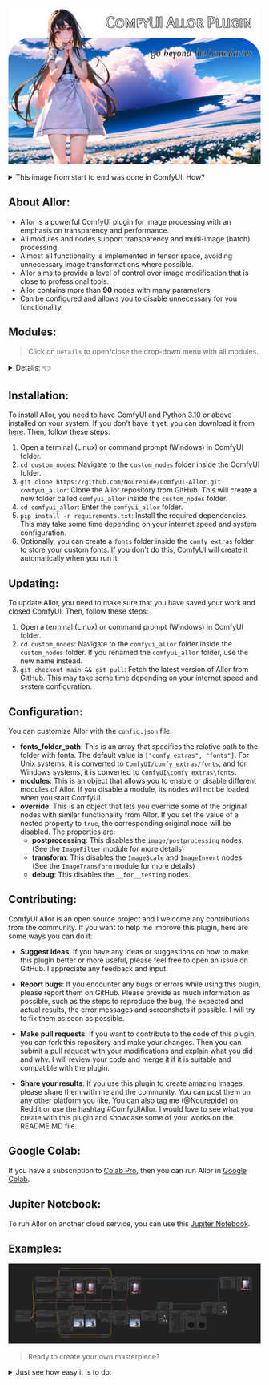 ![logo](images/logo.png)

<details>
  <summary>This image from start to end was done in ComfyUI. How?</summary>

1. Install plugin.
2. Load fonts [Overlock SC](https://fonts.google.com/specimen/Overlock+SC) and [Merienda](https://fonts.google.com/specimen/Merienda).
3. Put `OverlockSC-Regular.ttf` and `Merienda-Regular.ttf` in to `fonts` folder.
4. Load [RealESRNet_x4plus.pth](https://github.com/xinntao/Real-ESRGAN/releases/download/v0.1.1/RealESRNet_x4plus.pth) and put in to `models/upscale` folder.
5. Load [AOM3A1B_orangemixs.safetensors](https://huggingface.co/WarriorMama777/OrangeMixs/resolve/main/Models/AbyssOrangeMix3/AOM3A1B_orangemixs.safetensors) and put in to `models/chekpoints` folder.
6. Load [orangemix.vae.pt](https://huggingface.co/WarriorMama777/OrangeMixs/resolve/main/VAEs/orangemix.vae.pt) and put in to `models/vae` folder.
7. Drag-and-drop this [image](images/logo.png) to ComfyUI or load [JSON](images/logo.json).
8. Press the `Queue Promt` button.

</details>

## About Allor:
* Allor is a powerful ComfyUI plugin for image processing with an emphasis on transparency and performance.
* All modules and nodes support transparency and multi-image (batch) processing.
* Almost all functionality is implemented in tensor space, avoiding unnecessary image transformations where possible.
* Allor aims to provide a level of control over image modification that is close to professional tools.
* Allor contains more than **90** nodes with many parameters.
* Can be configured and allows you to disable unnecessary for you functionality.

## Modules:
> Click on `Details` to open/close the drop-down menu with all modules.

<details>
  <summary>Details: 👈</summary>

### Alpha chanel
![alpha_chanel](images/image_alpha_chanel.png)
> Helpers for work with alpha chanel in exiting images.

<details>
  <summary>Nodes:</summary>

### Add
![image_alpha_chanel_add](images/image_alpha_chanel_add.png)
> Adds alpha chanel to images (Convert `RGB` to `RGBA`).

### Add By Mask
![image_alpha_chanel_by_mask](images/image_alpha_chanel_by_mask.png)
> Applies transparency to the images using a mask.

<details>
  <summary>Params:</summary>

* method -
  * default - Standard mask overlay.
  * invert - Inverted mask overlay.

</details>

### As Mask
![image_alpha_chanel_as_mask](images/image_alpha_chanel_as_mask.png)
> Get alpha chanel from first images and returns it as mask.

<details>
  <summary>Params:</summary>

* method -
  * default - Standard mask overlay.
  * invert - Inverted mask overlay.

</details>

### Restore
![image_alpha_chanel_restore](images/image_alpha_chanel_restore.png)
> Add alpha dimension to images. Or restore if it already exists. 

<details>
  <summary>Params:</summary>

* method -
  * default - Apply adding new alpha chanel or restore chanel values to max if it already exists.
  * only_add - Only add new alpha chanel if it does not exist.
  * only_restore - Only restore alpha chanel values to max if it already exists.

</details>

### Remove
![image_alpha_chanel_remove](images/image_alpha_chanel_remove.png)
> Completely removes alpha chanel from images (Convert `RGBA` to `RGB`).

</details>

---
### Image Container
![image_container](images/image_container.png)
> Creating blank images of fixed or inherited size.

<details>
  <summary>Nodes:</summary>

#### All
* [red, green, blue] `[0 - 255]` - Color of the container in RGB. 
* alpha `[0.0 - 1.0]` - Transparency of the container.

### Default
> Create an empty container.

<details>
  <summary>Params:</summary>

* [width, height] `[1 - *]` - Size of a new container.

</details>

### Inheritance Add
> Get images size and create a container with adding value to this size.

<details>
  <summary>Params:</summary>

* add_[width, height] `[0 - *]` - The value that will then be added to the size of the container.

</details>

### Inheritance Scale
> Get images size and create a container with scaling this size.

<details>
  <summary>Params:</summary>

* scale_[width, height] `[0.0 - *]` - Scale factor that will then be change the size of the container.

</details>

### Inheritance Max
> Get max width and max height from `images_a` and `images_b` and create a new container with this size.
 
### Inheritance Sum
> Get width and/or height from `images_a` and `images_b` and create a new container with a sum this size.

</details>

#### PS:
The first letter `i` in the word `Inheritance` is barely noticeable. But in the end, I decided to leave it as it is. At first, I thought to replace this word with the word `Extended`, but one would think that this node expands the incoming images by adding size to it, and does not create a new image inheriting size from the incoming images.

---
### Image Composite
![image_composite](images/image_composite.png)
> Allows you to place one image on top of another.

<details>
  <summary>Nodes:</summary>

#### All
* background - The placement order of images in the container.
* method - The method of connecting images makes sense only when 2 or more images are passed to the input.

<details>
  <summary>Methods:</summary>

    Inputs - [a1, a2, a3] and [b1, b2, b3].
    Outputs -
        pair: [a1, b1], [a2, b2], [a3, b3]
        matrix: [a1, b1], [a1, b2], [a1, b3]
                [a2, b1], [a2, b2], [a2, b3]
                [a3, b1], [a3, b2], [a3, b3]

![image_composite_methods](images/image_composite_methods.png)

</details>

### Absolute
> Use it for pixel-perfect images compositing.

<details>
  <summary>Params:</summary>

* images_[a, b]_x `[0 - *]` - Images horizontal position. `[left -> right]`.
* images_[a, b]_y `[0 - *]` - Images vertical position. `[top -> bottom]`.
* container_[width, height] `[0 - *]` - Container size. If 0, then the container will be with the maximum width and height of the images.

</details>

### AbsoluteByContainer
> Use it for pixel-perfect images compositing. The size of the container is taken from the outside.

<details>
  <summary>Params:</summary>

* container - Image "donor". Its size will determine the size of the compositing space.
* images_[a, b]_x `[0 - *]` - Images horizontal position. `[left -> right]`.
* images_[a, b]_y `[0 - *]` - Images vertical position. `[top -> bottom]`.

</details>

### Relative
> Use it for percentage images compositing.

<details>
  <summary>Params:</summary>

* images_[a, b]_x `[0.0 - 1.0]` - First images horizontal offset. `[left edge -> right edge]`.
* images_[a, b]_y `[0.0 - 1.0]` - First images vertical offset. `[top edge -> bottom edge]`.
* container_size_type
  * max - Maximum of width and height from `images_a` and `images_b`.
  * sum - Sum of width and height from `images_a` and `images_b`.
  * sum_[width, height] - Sum of width or height from `images_a` and `images_b`.

How it works.

* Images in relative mode cannot go beyond the edges of the container.
* In horizontal [0.0 - images is located on the left of the container], [1.0 - on right of container].
* In vertical [0.0 - images is located on the top of the container], [1.0 - on bottom of container].
* In all cases, [0.5] means that the images will be in the center.

</details>

### RelativeByContainer
> Use it for percentage images compositing. The size of the container is taken from the outside.

<details>
  <summary>Params:</summary>

* container - Image "donor". Its size will determine the size of the compositing space. Can't be smaller then max size of with or height images_[a, b].
* images_[a, b]_x `[0.0 - 1.0]` - First images horizontal offset. `[left edge -> right edge]`.
* images_[a, b]_y `[0.0 - 1.0]` - First images vertical offset. `[top edge -> bottom edge]`.

</details>

</details>

---
### Image Segmentation
![image_segmentation](images/image_segmentation.png)
> Removes background from image.

<details>
  <summary>Nodes:</summary>

#### All
* alpha_matting `[boolean]` - Alpha matting is a post-processing step that can be used to improve the quality of the output.
* alpha_matting_foreground_threshold `[0 - 250]` - Trimap foreground threshold.
* alpha_matting_background_threshold `[0 - 250]` - Trimap background threshold.
* alpha_matting_erode_size `[0 - *]` - How far will the transparency spread from the original mask.
* post_process_mask `[boolean]` - Post-processing mask, makes it rougher.

### Default
> Allows you to select a model with pre-specified settings.:

<details>
  <summary>Params:</summary>

* u2net - [GitHub](https://github.com/xuebinqin/U-2-Net)
* u2netp - [GitHub](https://github.com/xuebinqin/U-2-Net)
* u2net_human_seg - [GitHub](https://github.com/xuebinqin/U-2-Net)
* u2net_cloth_seg - [GitHub](https://github.com/levindabhi/cloth-segmentation)
* silueta - [GitHub](https://github.com/xuebinqin/U-2-Net/issues/295)
* isnet-general-use - [GitHub](https://github.com/xuebinqin/DIS)
* isnetis - [GitHub](https://github.com/SkyTNT/anime-segmentation) (I recommend `alpha_matting` parameter set to `false`)
* modnet-p - [GitHub](https://github.com/ZHKKKe/MODNet) (Not calibrated)
* modnet-w - [GitHub](https://github.com/ZHKKKe/MODNet) (Not calibrated)

</details>

### Custom
> Allows you to select a model from the onnx folder and specify the parameters yourself.

<details>
  <summary>Params:</summary>

* model `[*.onnx]` - Your model in `ComfyUI/models/onnx` folder.
* mean `[0.0 - 1.0]` - Clarifying value.
* std `[0.0 - 1.0]` - The divisor of the final value. I recommend leaving it at 1.0.
* size `[0 - *]` - Title size. Different models support different sizes. Or their multiple values [512 -> 1024 -> 2048...]. If the size does not match the desired one, you will see a notification in the console.

</details>

### Custom Advanced
> Allows you to select a model from the onnx folder and `finely` specify the parameters yourself.

<details>
  <summary>Params:</summary>

* model `[*.onnx]` - Your model in `ComfyUI/models/onnx` folder.
* mean_r `[0.0 - 1.0]` - Clarifying value. Red chanel.
* mean_g `[0.0 - 1.0]` - Clarifying value. Green chanel.
* mean_b `[0.0 - 1.0]` - Clarifying value. Blue chanel.
* std_r `[0.0 - 1.0]` - The divisor of the final value. Red chanel.
* std_g `[0.0 - 1.0]` - The divisor of the final value. Green chanel.
* std_b `[0.0 - 1.0]` - The divisor of the final value. Blue chanel.
* width `[0 - *]` - Width of title size.
* height `[0 - *]` - Height of title size.

Some models support non-standard title size. For example [w:1024 - h:2048].

</details>

</details>

#### PS:
Made on [rembg](https://github.com/danielgatis/rembg). The solution of some problems may be dependent on the rembg developer.

---
### ImageText
![image_text](images/image_text.png)
> Creating text as image.

Fonts should be contained in `ComfyUI/comfy_extras/fonts`.

You also can change the fonts folder in config.

<details>
  <summary>Nodes:</summary>

### Default
![image_text_default](images/image_text_default.png)
> Create an image with text.

<details>
  <summary>Params:</summary>

* text - Your input. Shouldn't be empty.
* font `[*.otf, *.ttf]` - Font from `ComfyUI/comfy_extras/fonts` folder.
* size `[1 - *]` - Font size in `SP`. `Warning!`: It's not `PX` size of the container. The size of the container is calculated using a variety of parameters. Example: `o` and `j` will have different height and exactly different size compared to `树`.   
* [red, green, blue] `[0 - 255]` - Color of the text in `RGB`. 
* alpha `[0.0 - 1.0]` - Transparency of the text. 
* margin_x `[0 - *]` - Horizontal offset. 
* margin_y `[0 - *]` - Vertical offset.

</details>

### Outlined
![image_text_outlined](images/image_text_outlined.png)
> Create an image with outlined text.

<details>
  <summary>Params:</summary>

* outline_size `[0 - *]` - Outline size in `PX`. 
* outline_[red, green, blue] `[0 - 255]` - Color of the outline in `RGB`. 

</details>

### Multiline
![image_text_multiline](images/image_text_multiline.png)
> Create an image with text.

<details>
  <summary>Params:</summary>

* text - Your input. Shouldn't be empty.
* font `[*.otf, *.ttf]` - Font from `ComfyUI/comfy_extras/fonts` folder.
* size `[1 - *]` - Font size in `SP`. `Warning!`: It's not `PX` size of the container. The size of the container is calculated using a variety of parameters. Example: `o` and `j` will have different height and exactly different size compared to `树`.   
* [red, green, blue] `[0 - 255]` - Color of the text in `RGB`. 
* alpha `[0.0 - 1.0]` - Transparency of the text. 
* margin_x `[0 - *]` - Horizontal offset. 
* margin_y `[0 - *]` - Vertical offset.

</details>

### Multiline Outlined
![image_text_multiline_outlined](images/image_text_multiline_outlined.png)
> Create an image with outlined text.

<details>
  <summary>Params:</summary>

* outline_size `[0 - *]` - Outline size in `PX`. 
* outline_[red, green, blue] `[0 - 255]` - Color of the outline in `RGB`. 

</details>

</details>

---
### ImageDraw
![image_draw](images/image_draw.png)
> Draw figures as image.

<details>
  <summary>Nodes:</summary>

#### All
> All nodes has `ByContainer` version.
* SSAO [1 - 16] - [Super Sampling Anti-Aliasing](https://en.wikipedia.org/wiki/Supersampling). The figure is drawn initially at a higher resolution, and then compressed to the specified resolution.

<details>
  <summary>The difference of SSAA strength:</summary>

> From left to right, x1, x2, x4, x8, x16. Image container size 256x256px.

![SSAA](images/ssaa.png)

</details>

### Arc
![image_draw_arc](images/image_draw_arc.png)
> Draws an arc (a portion of a circle outline) between the start and end angles, inside the given bounding box.

<details>
  <summary>Params:</summary>

* [width, height] `[1 - *]` - Size of image container.
* size `[1 - *]` - contour width.
* start_[x, y] `[0.0 - 1.0]` - Start points to define the bounding box in percent of image container. 
* end_[x, y] `[0.0 - 1.0]` - End points to define the bounding box in percent of image container.
* [start, end] `[0 - 360]` - Starting and ending angle, in degrees. Angles are measured from 3 o’clock, increasing clockwise.
* [red, green, blue] `[0 - 255]` - Color of the figure in RGB. 
* alpha `[0.0 - 1.0]` - Transparency of the figure.

</details>

### Chord
![image_draw_chord](images/image_draw_chord.png)
> Same as Arc, but connects the end points with a straight line.

<details>
  <summary>Params:</summary>

* [width, height] `[1 - *]` - Size of image container.
* size `[1 - *]` - contour width.
* start_[x, y] `[0.0 - 1.0]` - Start points to define the bounding box in percent of image container. 
* end_[x, y] `[0.0 - 1.0]` - End points to define the bounding box in percent of image container.
* [start, end] `[0 - 360]` - Starting and ending angle, in degrees. Angles are measured from 3 o’clock, increasing clockwise.
* [red, green, blue] `[0 - 255]` - Color of the figure in RGB. 
* alpha `[0.0 - 1.0]` - Transparency of the figure.

</details>

### Ellipse
![image_draw_ellipse](images/image_draw_ellipse.png)
> Draws an ellipse inside the given bounding box.

<details>
  <summary>Params:</summary>

* [width, height] `[1 - *]` - Size of image container.
* start_[x, y] `[0.0 - 1.0]` - Start points to define the bounding box in percent of image container. 
* end_[x, y] `[0.0 - 1.0]` - End points to define the bounding box in percent of image container.
* outline_size `[0 - *]` - Outline size in PX.
* outline_[red, green, blue] `[0 - 255]` - Color of the outline in RGB. 
* outline_alpha `[0.0 - 1.0]` - Transparency of the outline.
* fill_[red, green, blue] `[0 - 255]` - Color of the fill in RGB. 
* fill_alpha `[0.0 - 1.0]` - Transparency of the fill.

</details>

### Line
![image_draw_line](images/image_draw_line.png)
> Draws a line between the coordinates.

<details>
  <summary>Params:</summary>

* [width, height] `[1 - *]` - Size of image container.
* size `[1 - *]` - contour width.
* start_[x, y] `[0.0 - 1.0]` - Starting point of line. 
* end_[x, y] `[0.0 - 1.0]` - Ending point of line.
* [red, green, blue] `[0 - 255]` - Color of the line in RGB. 
* alpha `[0.0 - 1.0]` - Transparency of the line.

</details>

### Pieslice
![image_draw_pieslice](images/image_draw_pieslice.png)
> Same as Arc, but also draws straight lines between the end points and the center of the bounding box.

<details>
  <summary>Params:</summary>

* [width, height] `[1 - *]` - Size of image container.
* start_[x, y] `[0.0 - 1.0]` - Start points to define the bounding box in percent of image container. 
* end_[x, y] `[0.0 - 1.0]` - End points to define the bounding box in percent of image container.
* [start, end] `[0 - 360]` - Starting and ending angle, in degrees. Angles are measured from 3 o’clock, increasing clockwise.
* outline_size `[0 - *]` - Outline size in PX.
* outline_[red, green, blue] `[0 - 255]` - Color of the outline in RGB. 
* outline_alpha `[0.0 - 1.0]` - Transparency of the outline.
* fill_[red, green, blue] `[0 - 255]` - Color of the fill in RGB. 
* fill_alpha `[0.0 - 1.0]` - Transparency of the fill.

</details>

### Rectangle
![image_draw_rectangle](images/image_draw_rectangle.png)
> Draws a rectangle.

<details>
  <summary>Params:</summary>

* [width, height] `[1 - *]` - Size of image container.
* start_[x, y] `[0.0 - 1.0]` - Start points to define the bounding box in percent of image container. 
* end_[x, y] `[0.0 - 1.0]` - End points to define the bounding box in percent of image container.
* outline_size `[0 - *]` - Outline size in PX.
* outline_[red, green, blue] `[0 - 255]` - Color of the outline in RGB. 
* outline_alpha `[0.0 - 1.0]` - Transparency of the outline.
* fill_[red, green, blue] `[0 - 255]` - Color of the fill in RGB. 
* fill_alpha `[0.0 - 1.0]` - Transparency of the fill.

</details>

### Rectangle Rounded
![image_draw_rectangle_rounded](images/image_draw_rectangle_rounded.png)
> Draws a rounded rectangle.

<details>
  <summary>Params:</summary>

* [width, height] `[1 - *]` - Size of image container.
* start_[x, y] `[0.0 - 1.0]` - Start points to define the bounding box in percent of image container. 
* end_[x, y] `[0.0 - 1.0]` - End points to define the bounding box in percent of image container.
* radius `[0 -360]` - Radius of the corners.
* outline_size `[0 - *]` - Outline size in PX.
* outline_[red, green, blue] `[0 - 255]` - Color of the outline in RGB. 
* outline_alpha `[0.0 - 1.0]` - Transparency of the outline.
* fill_[red, green, blue] `[0 - 255]` - Color of the fill in RGB. 
* fill_alpha `[0.0 - 1.0]` - Transparency of the fill.
* [top_left, top_right, bottom_right, bottom_left]_corner `[boolean]` - The ability to choose for which angle to apply the radius.

</details>

### Polygon
![image_draw_polygon](images/image_draw_polygon.png)
> Draws a polygon.

<details>
  <summary>Params:</summary>

* size `[1 - *]` - Size of image.
* sides `[3 - *]` - Sides of polygon.
* rotation `[0 - 360]` - Apply an arbitrary rotation to the polygon in degree. 
* outline_size `[0 - *]` - Outline size in PX.
* outline_[red, green, blue] `[0 - 255]` - Color of the outline in RGB. 
* outline_alpha `[0.0 - 1.0]` - Transparency of the outline.
* fill_[red, green, blue] `[0 - 255]` - Color of the fill in RGB. 
* fill_alpha `[0.0 - 1.0]` - Transparency of the fill.

</details>

</details>

---
### Image Effects
![image_effects](images/image_effects.png)
> Apply effects to images.

<details>
  <summary>Nodes:</summary>

### Adjustment
![image_effects_adjustment](images/image_effects_adjustment.png)
> Adjust your images with color correction.

<details>
  <summary>Params:</summary>

* brightness `[0.0 - *]` - Adjust brightness of images with scale.
* contrast `[0.0 - *]` - Adjust contrast of images with scale.
* saturation `[0.0 - *]` - Adjust color saturation of an images with scale.
* hue `[0.0 - 1.0]` - Adjust hue of images.
* gamma `[0.0 - *]` - Perform gamma correction on an images with scale.
* sharpness  `[0.0 - *]` - Adjust the sharpness of an images with scale.
* [red, green, blue] - Scale color factor.

</details>

### Grayscale
![image_effects_grayscale](images/image_effects_grayscale.png)
> Turn your images into monochrome.

### Sepia
![image_effects_sepia](images/image_effects_sepia.png)
> Add an antique effect to your images.

### Negative
![image_effects_negative](images/image_effects_negative.png)
> Add negative effect.

### Lens Zoom Burst
![image_effects_lens_zoom_burst](images/image_effects_lens_zoom_burst.png)
> Emulate a [Zoom Burst](https://en.wikipedia.org/wiki/Zoom_burst) effect to images.

<details>
  <summary>Params:</summary>

* scale `[1.0 - *]` - How far the zoom will aim. Where `2.0` is x2 from image size.
* samples `[1 - *]` - How many intermediate frames will be created.
* position_[x, y] `[0.0 - 1.0]` - Relative image position
* rotation `[0.0 - *]` - Rotation in angle.
* method `[circle, point]`
  * **circle** - Zoom will spread out in the form of a circle, and do not take into account the boundaries of the images.
  * **point** - Zoom will spread out from point to boundaries of the images.
* stabilization `[boolean]`- If set to `true`, the images will retain their size.

</details>

### Lens Chromatic Aberration
![image_effects_lens_chromatic_aberration](images/image_effects_lens_chromatic_aberration.png)
> Apply a camera lens color shift to the images.

`Attention`⚡: You can test all params of `Chromatic Aberration` with this  [JSON](images/image_effects_chromatic_aberration.json). The example works using `Image Draw` module and does not require any preparation. Changing the parameters leads to very unusual effects that you will not find anywhere else, so I recommend that you spend time on this and get acquainted as best as possible for incredible results.

<details>
  <summary>Params:</summary>

* shift `[0 - *]` - Color shift in PX.
* method `[reflect, edge, constant]` - Method for fill new empty space around image while effect applying. The new space does not fall into the final result and is only needed to avoid artifacts.
* shift_type `[1 - 4]` - Type of chromatic aberration.
* mixing_type `[1 - 4]` - Type of method for shifting colors.
* transpose `[none, rotate, reflect]` - Shifting direction, where `none` is without changes, `rotate` is in alternative direction and `reflect` in both directions at the same time.
* colors `[rb, rg, gb]`- The color layers that will be shifted. 
* lens_curvy `[0.0 - 15.0]` - The value of the curve during the propagation of the effect, where 1.0 is linear. Not work with shift_type 4.

<details>
  <summary>lens_curvy in details:</summary>

![lens_curvy](images/lens_curvy.png)
  
</details>

</details>

### Lens Bokeh
![image_effects_lens_bokeh](images/image_effects_lens_bokeh.png)
> Emulate a [bokeh](https://en.wikipedia.org/wiki/Bokeh) effect to images.

<details>
  <summary>Params:</summary>

* blades_shape `[3 - *]` - The number of blades at the lens.
* blades_radius `[1 - *]` - Size of blades.
* blades_rotation `[0.0 - 360.0]` - Blades rotation.
* blur_size `[2 - *]` - Blur strength.
* blur_type `[bilateral, stack, none]`
  * **bilateral** - Blur is set up to preserve sharp and bright edges.
  * **stack** - Blur with color correction.
  * **none** - Without blur.
* method `[dilate, filter]`
  * **dilate** - A good choice for initially bright images. Creates a strong bokeh effect, but spoils the details of the image. I can recommend it only for the background.
  * **filter** - Very fast. A weak bokeh effect, I recommend it for dark images with bright rare details such as lamp lights or car headlights. Originally created under the impression of LensBlur in Adobe Photoshop and achieved about 80%~ compliance. I recommend setting `blur_type` as `none` since it blurs the image by itself.

</details>

### Lens Optic Axis
![image_effects_lens_optic_axis](images/image_effects_lens_optic_axis.png)
> Apply a camera lens distort to the images.

<details>
  <summary>Params:</summary>

* lens_shape `[circle, square, rectangle, corners]` - Form of lens.

<details>
  <summary>lens_shape in details:</summary>

![lens_shape](images/lens_shape.png)
  
</details>

* lens_edge `[around, symmetric]` - If `around` is selected, the lens will adjust to the proportions of the image.
* lens_curvy `[0.0 - 15.0]` - The value of the curve during the propagation of the effect, where 1.0 is linear.

<details>
  <summary>lens_curvy in details:</summary>

![lens_curvy](images/lens_curvy.png)
  
</details>

* lens_zoom `[0 - *]` - How close lens are to the center of images.
* lens_aperture `[0 - *]` - How much lens will distort images.
* blur_intensity `[0.0 - *]` - Strength of blur due to lens.

</details>

### Lens Vignette
![image_effects_lens_vignette](images/image_effects_lens_vignette.png)
> Apply a camera lens decreasing in the brightness and saturation to the images.

<details>
  <summary>Params:</summary>

* lens_shape `[circle, rectangle]` - Form of lens.

<details>
  <summary>lens_shape in details:</summary>

![lens_shape](images/lens_shape.png)
  
</details>

* lens_edge `[around, symmetric]` - If `around` is selected, the lens will adjust to the proportions of the image.
* lens_curvy `[0.0 - 15.0]` - The value of the curve during the propagation of the effect, where 1.0 is linear.

<details>
  <summary>lens_curvy in details:</summary>

![lens_curvy](images/lens_curvy.png)
  
</details>

* lens_zoom `[0 - *]` - How close lens are to the center of images.
* brightness `[0.0 - *]` - Adjust brightness of images with scale.
* saturation `[0.0 - *]` - Adjust color saturation of an images with scale.

</details>

</details>

---
### Image Filter
![image_filter](images/image_filter.png)
> Apply filters to images.

<details>
  <summary>Nodes:</summary>

`Warning` Some changes are difficult to notice without detailed consideration.You can load this [JSON](images/image_filter.json) and look at the changes in detail.

### Smooth
![image_draw_polygon](images/image_filter_smooth.png)
> Anti-Aliasing of image artifacts.

### Smooth More
![image_filter_smooth_more](images/image_filter_smooth_more.png)
> Improved Anti-Aliasing of image artifacts.

### Blur
![image_filter_blur](images/image_filter_blur.png)
> Blurring the image.
 
<details>
  <summary>Params:</summary>

* size_[x, y] `[1 - *]` - The strength of the blur application for horizontal and vertical direction.

</details>

### Box Blur
![image_filter_box_blur](images/image_filter_box_blur.png)
> Blurring the image by box algorithm.

<details>
  <summary>Params:</summary>

* size_[x, y] `[1 - *]` - The strength of the blur application for horizontal and vertical direction.

</details>

### Gaussian Blur
![image_filter_gaussian_blur](images/image_filter_gaussian_blur.png)
> Blurring the image by gaussian algorithm.

<details>
  <summary>Params:</summary>

#### All
* size_[x, y] `[1 - *]` - The strength of the blur application for horizontal and vertical direction.

#### Advanced
* sigma_[x, y] `[1 - *]` - The scale of the blur deviation.

</details>

### Stack Blur
![image_filter_stack_blur](images/image_filter_stack_blur.png)
> Blurring the image by stack algorithm.

<details>
  <summary>Params:</summary>

* size_[x, y] `[1 - *]` - The strength of the blur application for horizontal and vertical direction.

</details>

### Median Blur
![image_filter_median_blur](images/image_filter_median_blur.png)
> Blurring the image by median algorithm.

<details>
  <summary>Params:</summary>

* size_[x, y] `[1 - *]` - The strength of the blur application for horizontal and vertical direction.

</details>

### Bilateral Blur
![image_filter_box_blur](images/image_filter_box_blur.png)
> Blurring the image by bilateral algorithm. Keeps the image sharp at the edges.

<details>
  <summary>Params:</summary>

* size_[x, y] `[1 - *]` - The strength of the blur application for horizontal and vertical direction.

</details>

### Contour
![image_filter_contour](images/image_filter_contour.png)
> Find the contours of the image.

### Detail
![image_filter_detail](images/image_filter_detail.png)
> Image detailing.

### Edge Enhance
![image_filter_edge_enhance](images/image_filter_edge_enhance.png)
> Clarity of the image boundaries.

### Edge Enhance More
![image_filter_edge_enhance_more](images/image_filter_edge_enhance_more.png)
> Improved clarity of image boundaries.

### Emboss
![image_filter_emboss](images/image_filter_emboss.png)
> Embossed image.

### Find Edges
![image_filter_find_edges](images/image_filter_find_edges.png)
> Identifies the boundaries of the image.

### Sharpen
![image_filter_sharpen](images/image_filter_sharpen.png)
> Sharpness improvement.

### Rank
![image_filter_rank](images/image_filter_rank.png)
> Rank filter sorts all pixels in a window of a given size.

<details>
  <summary>Params:</summary>

* size `[0 - *]` - The size of the core in PX.
* rank `[0 - *]` - Which pixel value to choose.

</details>

### Min
![image_filter_min](images/image_filter_min.png)
> Selects the smallest pixel value in the window at the specified size.

<details>
  <summary>Params:</summary>

* size `[0 - *]` - The size of the core in PX.

</details>

### Max
![image_filter_max](images/image_filter_max.png)
> Selects the largest pixel value in the window at the specified size.

<details>
  <summary>Params:</summary>

* size `[0 - *]` - The size of the core in PX.

</details>

### Mode
![image_filter_mode](images/image_filter_mode.png)
> Selects the most common pixel value in a field of the specified size.

<details>
  <summary>Params:</summary>

* size `[0 - *]` - The size of the core in PX.

</details>

</details>

---
### Image Transform
![image_transform](images/image_transform.png)
> Transform your images.

<details>
  <summary>Nodes:</summary>

### Resize
![image_transform_resize](images/image_transform_resize.png)
> Change size of images.

<details>
  <summary>Params:</summary>

#### Absolute
* [width, height] `[1 - *]` - New size of images.

#### Relative
* scale_[width, height] `[0.0 - 1.0]` - New size of images.

</details>

### Crop
![image_transform_crop](images/image_transform_crop.png)
> Returns area from images.

<details>
  <summary>Params:</summary>

#### Absolute
* start_[x, y] `[1 - *]` - Start of rectangle point.
* end_[x, y] `[1 - *]` - End of rectangle point.

#### Relative
* start_[x, y] `[0.0 - 1.0]` - Start of rectangle point.
* end_[x, y] `[0.0 - 1.0]` - End of rectangle point.

</details>

### Crop Corners
![image_transform_crop_corners](images/image_transform_crop_corners.png)
> Round corners of your images.

<details>
  <summary>Params:</summary>

* radius `[0 -360]` - Radius of the corners.
* [top_left, top_right, bottom_right, bottom_left]_corner `[boolean]` - The ability to choose for which angle to apply the radius.
* SSAO [1 - 16] - [Super Sampling Anti-Aliasing](https://en.wikipedia.org/wiki/Supersampling). The figure is drawn initially at a higher resolution, and then compressed to the specified resolution.

</details>

### Padding
![image_transform_padding](images/image_transform_padding.png)
> Expand your images.

### Rotate
![image_transform_rotate](images/image_transform_rotate.png)
> Rotate your images.

<details>
  <summary>Params:</summary>

* angle `[0 -360]` - Angle in degrees. Angles are measured from 3 o’clock, increasing clockwise.
* expand `[boolean]` - If "true" when rotating, change the size of the image to fit into it.
* SSAO [1 - 16] - [Super Sampling Anti-Aliasing](https://en.wikipedia.org/wiki/Supersampling). The figure is drawn initially at a higher resolution, and then compressed to the specified resolution.

</details>

### Transpose
![image_transform_transpose](images/image_transform_transpose.png)
> Transpose your images.

</details>

---
### Clamp
![clamp](images/clamp.png)
> Clamps help to control the "web" of nodes and improve readability.

<details>
  <summary>Nodes:</summary>

* ClipClamp
* ClipVisionClamp
* ClipVisionOutputClamp
* ConditioningClamp
* ControlNetClamp
* GligenClamp
* ImageClamp
* LatentClamp
* MaskClamp
* ModelClamp
* StyleModelClamp
* UpscaleModelClamp
* VaeClamp

</details>

---
### Image Batch
![image_batch](images/image_batch.png)
> Allows you to manage batch of images.

<details>
  <summary>Nodes:</summary>

### Get
![image_batch_get](images/image_batch_get.png)
> Get image from images batch.

<details>
  <summary>Params:</summary>

* index `[1 - *]` - Number of image.

</details>

### Remove
![image_batch_remove](images/image_batch_remove.png)
> Remove image from images batch.

<details>
  <summary>Params:</summary>

* index `[1 - *]` - Number of image.

</details>

### Fork
![image_batch_fork](images/image_batch_fork.png)
> Split images from batch.

<details>
  <summary>Params:</summary>

* priority `[first, second]` - If there are an odd number of images, choose which stream to send the image from the center to.

</details>

### Join
![image_batch_join](images/image_batch_join.png)
> Combine images together into batch.

</details>

</details>

## Installation:
To install Allor, you need to have ComfyUI and Python 3.10 or above installed on your system.
If you don't have it yet, you can download it from [here](https://github.com/comfyanonymous/ComfyUI).
Then, follow these steps:

1. Open a terminal (Linux) or command prompt (Windows) in ComfyUI folder.
2. `cd custom_nodes`: Navigate to the `custom_nodes` folder inside the ComfyUI folder.
3. `git clone https://github.com/Nourepide/ComfyUI-Allor.git comfyui_allor`: Clone the Allor repository from GitHub. This will create a new folder called `comfyui_allor` inside the `custom_nodes` folder.
4. `cd comfyui_allor`: Enter the `comfyui_allor` folder.
5. `pip install -r requirements.txt`: Install the required dependencies. This may take some time depending on your internet speed and system configuration.
6. Optionally, you can create a `fonts` folder inside the `comfy_extras` folder to store your custom fonts. If you don't do this, ComfyUI will create it automatically when you run it.

## Updating:
To update Allor, you need to make sure that you have saved your work and closed ComfyUI. Then, follow these steps:

1. Open a terminal (Linux) or command prompt (Windows) in ComfyUI folder.
2. `cd custom_nodes`: Navigate to the `comfyui_allor` folder inside the `custom_nodes` folder. If you renamed the `comfyui_allor` folder, use the new name instead.
3. `git checkout main && git pull`: Fetch the latest version of Allor from GitHub. This may take some time depending on your internet speed and system configuration.

## Configuration:
You can customize Allor with the `config.json` file.

* **fonts_folder_path**: This is an array that specifies the relative path to the folder with fonts. The default value is `["comfy_extras", "fonts"]`. For Unix systems, it is converted to `ComfyUI/comfy_extras/fonts`, and for Windows systems, it is converted to `ComfyUI\comfy_extras\fonts`.
* **modules**: This is an object that allows you to enable or disable different modules of Allor. If you disable a module, its nodes will not be loaded when you start ComfyUI.
* **override**: This is an object that lets you override some of the original nodes with similar functionality from Allor. If you set the value of a nested property to `true`, the corresponding original node will be disabled. The properties are:
  * **postprocessing**: This disables the `image/postprocessing` nodes. (See the `ImageFilter` module for more details)
  * **transform**: This disables the `ImageScale` and `ImageInvert` nodes. (See the `ImageTransform` module for more details)
  * **debug**: This disables the `__for__testing` nodes.

## Contributing:
ComfyUI Allor is an open source project and I welcome any contributions from the community. If you want to help me improve this plugin, here are some ways you can do it:

* **Suggest ideas**: If you have any ideas or suggestions on how to make this plugin better or more useful, please feel free to open an issue on GitHub. I appreciate any feedback and input.

* **Report bugs**: If you encounter any bugs or errors while using this plugin, please report them on GitHub. Please provide as much information as possible, such as the steps to reproduce the bug, the expected and actual results, the error messages and screenshots if possible. I will try to fix them as soon as possible.

* **Make pull requests**: If you want to contribute to the code of this plugin, you can fork this repository and make your changes. Then you can submit a pull request with your modifications and explain what you did and why. I will review your code and merge it if it is suitable and compatible with the plugin.

* **Share your results**: If you use this plugin to create amazing images, please share them with me and the community. You can post them on any other platform you like. You can also tag me (@Nourepide) on Reddit or use the hashtag #ComfyUIAllor. I would love to see what you create with this plugin and showcase some of your works on the README.MD file.

## Google Colab:

If you have a subscription to [Colab Pro](https://colab.research.google.com/signup), then you can run Allor in [Google Colab](https://colab.research.google.com/drive/1qOALtMEG_f6DN0o9mxUih6x_7PTPYM8X?usp=sharing).

## Jupiter Notebook:

To run Allor on another cloud service, you can use this [Jupiter Notebook](notebooks/ComfyUI_Allor.ipynb).

## Examples:
![example](images/example.png)
> Ready to create your own masterpiece?

<details>
  <summary>Just see how easy it is to do:</summary>

`Warning` Google Collab can't reproduce those examples.

|            Image            |             Nodes              |
|:---------------------------:|:------------------------------:|
| ![1](images/examples/1.png) | [JSON](images/examples/1.json) |
| ![2](images/examples/2.png) | [JSON](images/examples/2.json) |

</details>
